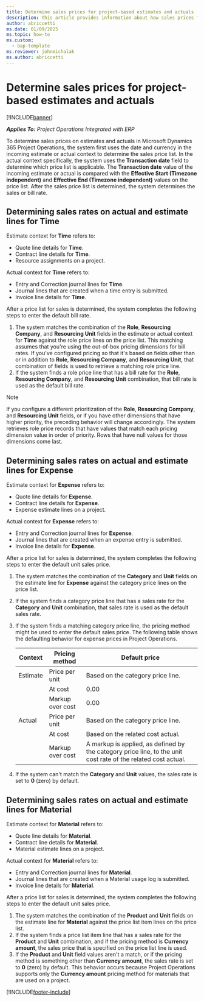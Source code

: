 ```yaml
---
title: Determine sales prices for project-based estimates and actuals
description: This article provides information about how sales prices for project-based estimates and actuals are determined.
author: abriccetti
ms.date: 01/09/2025
ms.topic: how-to
ms.custom: 
  - bap-template
ms.reviewer: johnmichalak
ms.author: abriccetti
---
```


#  Determine sales prices for project-based estimates and actuals

[!INCLUDE[banner](../includes/banner.md)]

_**Applies To:** Project Operations Integrated with ERP_

To determine sales prices on estimates and actuals in Microsoft Dynamics 365 Project Operations, the system first uses the date and currency in the incoming estimate or actual context to determine the sales price list. In the actual context specifically, the system uses the **Transaction date** field to determine which price list is applicable. The **Transaction date** value of the incoming estimate or actual is compared with the **Effective Start (Timezone independent)** and **Effective End (Timezone independent)** values on the price list. After the sales price list is determined, the system determines the sales or bill rate.

## Determining sales rates on actual and estimate lines for Time

Estimate context for **Time** refers to:

- Quote line details for **Time**.
- Contract line details for **Time**.
- Resource assignments on a project.

Actual context for **Time** refers to:

- Entry and Correction journal lines for **Time**.
- Journal lines that are created when a time entry is submitted.
- Invoice line details for **Time**. 

After a price list for sales is determined, the system completes the following steps to enter the default bill rate.

1. The system matches the combination of the **Role**, **Resourcing Company**, and **Resourcing Unit** fields in the estimate or actual context for **Time** against the role price lines on the price list. This matching assumes that you're using the out-of-box pricing dimensions for bill rates. If you've configured pricing so that it's based on fields other than or in addition to **Role**, **Resourcing Company**, and **Resourcing Unit**, that combination of fields is used to retrieve a matching role price line.
1. If the system finds a role price line that has a bill rate for the **Role**, **Resourcing Company**, and **Resourcing Unit** combination, that bill rate is used as the default bill rate.

> [!NOTE]
> If you configure a different prioritization of the **Role**, **Resourcing Company**, and **Resourcing Unit** fields, or if you have other dimensions that have higher priority, the preceding behavior will change accordingly. The system retrieves role price records that have values that match each pricing dimension value in order of priority. Rows that have null values for those dimensions come last.

## Determining sales rates on actual and estimate lines for Expense

Estimate context for **Expense** refers to:

- Quote line details for **Expense**.
- Contract line details for **Expense**.
- Expense estimate lines on a project.

Actual context for **Expense** refers to:

- Entry and Correction journal lines for **Expense**.
- Journal lines that are created when an expense entry is submitted.
- Invoice line details for **Expense**. 

After a price list for sales is determined, the system completes the following steps to enter the default unit sales price.

1. The system matches the combination of the **Category** and **Unit** fields on the estimate line for **Expense** against the category price lines on the price list.
1. If the system finds a category price line that has a sales rate for the **Category** and **Unit** combination, that sales rate is used as the default sales rate.
1. If the system finds a matching category price line, the pricing method might be used to enter the default sales price. The following table shows the defaulting behavior for expense prices in Project Operations.

    | Context | Pricing method | Default price |
    | --- | --- | --- |
    | Estimate | Price per unit | Based on the category price line. |
    |        | At cost | 0.00 |
    |        | Markup over cost | 0.00 |
    | Actual | Price per unit | Based on the category price line. |
    |        | At cost | Based on the related cost actual. |
    |        | Markup over cost | A markup is applied, as defined by the category price line, to the unit cost rate of the related cost actual. |

1. If the system can't match the **Category** and **Unit** values, the sales rate is set to **0** (zero) by default.

## Determining sales rates on actual and estimate lines for Material

Estimate context for **Material** refers to:

- Quote line details for **Material**.
- Contract line details for **Material**.
- Material estimate lines on a project.

Actual context for **Material** refers to:

- Entry and Correction journal lines for **Material**.
- Journal lines that are created when a Material usage log is submitted.
- Invoice line details for **Material**. 

After a price list for sales is determined, the system completes the following steps to enter the default unit sales price.

1. The system matches the combination of the **Product** and **Unit** fields on the estimate line for **Material** against the price list item lines on the price list.
1. If the system finds a price list item line that has a sales rate for the **Product** and **Unit** combination, and if the pricing method is **Currency amount**, the sales price that is specified on the price list line is used. 
1. If the **Product** and **Unit** field values aren't a match, or if the pricing method is something other than **Currency amount**, the sales rate is set to **0** (zero) by default. This behavior occurs because Project Operations supports only the **Currency amount** pricing method for materials that are used on a project.

[!INCLUDE[footer-include](../includes/footer-banner.md)]
